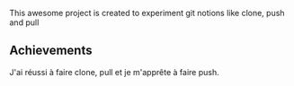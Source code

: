 This awesome project is created to experiment git notions like clone, push and pull


## Achievements
J'ai réussi à faire clone, pull et je m'apprête à faire push.
